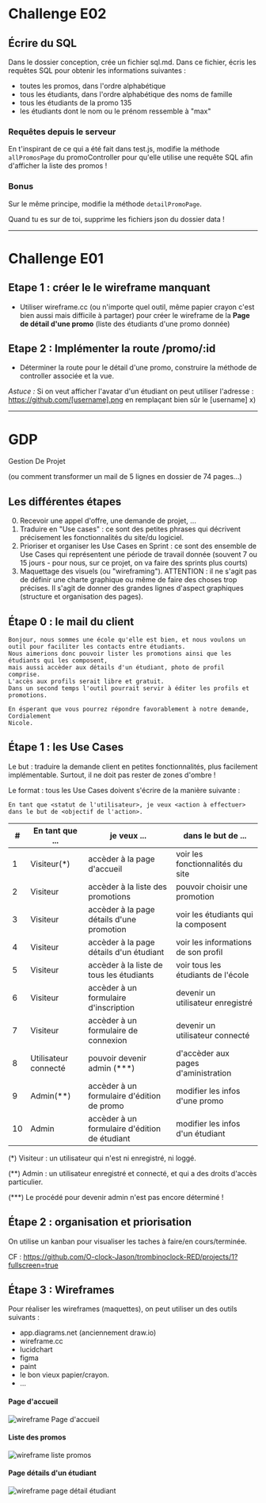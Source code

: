 # Challenge E02

## Écrire du SQL
Dans le dossier conception, crée un fichier sql.md. Dans ce fichier, écris les requêtes SQL pour obtenir les informations suivantes :

- toutes les promos, dans l'ordre alphabétique
- tous les étudiants, dans l'ordre alphabétique des noms de famille
- tous les étudiants de la promo 135
- les étudiants dont le nom ou le prénom ressemble à "max"

### Requêtes depuis le serveur
En t'inspirant de ce qui a été fait dans test.js, modifie la méthode `allPromosPage` du promoController pour qu'elle utilise une requête SQL afin d'afficher la liste des promos !

### Bonus
Sur le même principe, modifie la méthode `detailPromoPage`.

Quand tu es sur de toi, supprime les fichiers json du dossier data !

---

# Challenge E01

## Etape 1 : créer le le wireframe manquant

- Utiliser wireframe.cc (ou n'importe quel outil, même papier crayon c'est bien aussi mais difficile à partager) pour créer le wireframe de la **Page de détail d'une promo** (liste des étudiants d'une promo donnée)

## Etape 2 : Implémenter la route /promo/:id

- Déterminer la route pour le détail d'une promo, construire la méthode de controller associée et la vue.

_Astuce :_ Si on veut afficher l'avatar d'un étudiant on peut utiliser l'adresse : https://github.com/[username].png en remplaçant bien sûr le [username] x)

---

# GDP

Gestion De Projet

(ou comment transformer un mail de 5 lignes en dossier de 74 pages...)

## Les différentes étapes

0. Recevoir une appel d'offre, une demande de projet, ...
1. Traduire en "Use cases" : ce sont des petites phrases qui décrivent précisement les fonctionnalités du site/du logiciel.
2. Prioriser et organiser les Use Cases en Sprint : ce sont des ensemble de Use Cases qui représentent une période de travail donnée (souvent 7 ou 15 jours - pour nous, sur ce projet, on va faire des sprints plus courts)
3. Maquettage des visuels (ou "wireframing"). ATTENTION : il ne s'agit pas de définir une charte graphique ou même de faire des choses trop précises. Il s'agit de donner des grandes lignes d'aspect graphiques (structure et organisation des pages).

## Étape 0 : le mail du client

```
Bonjour, nous sommes une école qu'elle est bien, et nous voulons un outil pour faciliter les contacts entre étudiants.
Nous aimerions donc pouvoir lister les promotions ainsi que les étudiants qui les composent, 
mais aussi accèder aux détails d'un étudiant, photo de profil comprise.
L'accès aux profils serait libre et gratuit.
Dans un second temps l'outil pourrait servir à éditer les profils et promotions.

En ésperant que vous pourrez répondre favorablement à notre demande, 
Cordialement
Nicole.
```

## Étape 1 : les Use Cases

Le but : traduire la demande client en petites fonctionnalités, plus facilement implémentable. Surtout, il ne doit pas rester de zones d'ombre !

Le format : tous les Use Cases doivent s'écrire de la manière suivante :
```
En tant que <statut de l'utilisateur>, je veux <action à effectuer> dans le but de <objectif de l'action>.
```


|#|En tant que ... | je veux ... | dans le but de ... |
|---|---|---|---|
|1|Visiteur(*)|accèder à la page d'accueil|voir les fonctionnalités du site|
|2|Visiteur|accèder à la liste des promotions|pouvoir choisir une promotion|
|3|Visiteur|accèder à la page détails d'une promotion|voir les étudiants qui la composent|
|4|Visiteur|accèder à la page détails d'un étudiant| voir les informations de son profil|
|5|Visiteur|accèder à la liste de tous les étudiants|voir tous les étudiants de l'école|
|6|Visiteur|accèder à un formulaire d'inscription| devenir un utilisateur enregistré|
|7|Visiteur|accèder à un formulaire de connexion| devenir un utilisateur connecté|
|8|Utilisateur connecté| pouvoir devenir admin (***) | d'accèder aux pages d'aministration|
|9|Admin(**)|accèder à un formulaire d'édition de promo|modifier les infos d'une promo|
|10|Admin|accèder à un formulaire d'édition de étudiant|modifier les infos d'un étudiant|


(*) Visiteur : un utilisateur qui n'est ni enregistré, ni loggé.  

(**) Admin : un utilisateur enregistré et connecté, et qui a des droits d'accès particulier.  

(***) Le procédé pour devenir admin n'est pas encore déterminé !

## Étape 2 : organisation et priorisation

On utilise un kanban pour visualiser les taches à faire/en cours/terminée.

CF : https://github.com/O-clock-Jason/trombinoclock-RED/projects/1?fullscreen=true

## Étape 3 : Wireframes

Pour réaliser les wireframes (maquettes), on peut utiliser un des outils suivants : 

- app.diagrams.net (anciennement draw.io)
- wireframe.cc
- lucidchart
- figma
- paint
- le bon vieux papier/crayon.
- ...

#### Page d'accueil

![wireframe Page d'accueil](./wireframes/homePage.png)

#### Liste des promos

![wireframe liste promos](./wireframes/liste_promos.jpg)

#### Page détails d'un étudiant

![wireframe page détail étudiant](./wireframes/Fiche_eleve.PNG)